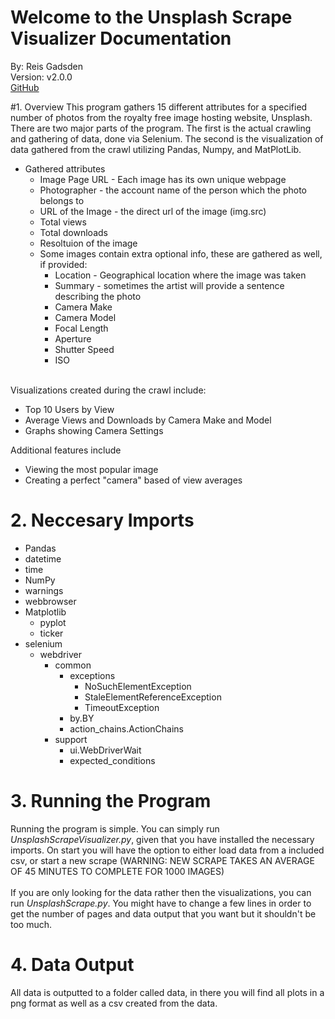 # Welcome to the Unsplash Scrape Visualizer Documentation

By: Reis Gadsden\
Version: v2.0.0\
<a href="https://github.com/reismgadsden/UnsplashScrape">GitHub</a>

#1. Overview
This program gathers 15 different attributes for a specified number of photos from the royalty free image hosting website, Unsplash. There are two major parts of the program. The first is the actual crawling and gathering of data, done via Selenium. The second is the visualization of data gathered from the crawl utilizing Pandas, Numpy, and MatPlotLib.
* Gathered attributes
  * Image Page URL - Each image has its own unique webpage
  * Photographer - the account name of the person which the photo belongs to
  * URL of the Image - the direct url of the image (img.src)
  * Total views
  * Total downloads
  * Resoltuion of the image
  * Some images contain extra optional info, these are gathered as well, if provided:
    * Location - Geographical location where the image was taken
    * Summary - sometimes the artist will provide a sentence describing the photo
    * Camera Make
    * Camera Model
    * Focal Length
    * Aperture
    * Shutter Speed
    * ISO
    
<br/>
Visualizations created during the crawl include:
<ul>
<li>Top 10 Users by View</li>
<li>Average Views and Downloads by Camera Make and Model</li>
<li>Graphs showing Camera Settings</li>
</ul>
Additional features include
<ul>
<li>Viewing the most popular image</li>
<li>Creating a perfect "camera" based of view averages</li>
</ul>
   
# 2. Neccesary Imports
* Pandas
* datetime
* time
* NumPy
* warnings
* webbrowser
* Matplotlib
    * pyplot
    * ticker
* selenium
  * webdriver
    * common
      * exceptions
        * NoSuchElementException
        * StaleElementReferenceException
        * TimeoutException
      * by.BY
      * action_chains.ActionChains
    * support
      * ui.WebDriverWait
      * expected_conditions
      
# 3. Running the Program
Running the program is simple. You can simply run <i>UnsplashScrapeVisualizer.py</i>, given that you have installed the necessary imports. On start you will have the option to either load data from a included csv, or start a new scrape (WARNING: NEW SCRAPE TAKES AN AVERAGE OF 45 MINUTES TO COMPLETE FOR 1000 IMAGES)
<br/>
<br/>
If you are only looking for the data rather then the visualizations, you can run <i>UnsplashScrape.py</i>. You might have to change a few lines in order to get the number of pages and data output that you want but it shouldn't be too much.

# 4. Data Output
All data is outputted to a folder called data, in there you will find all plots in a png format as well as a csv created from the data.
